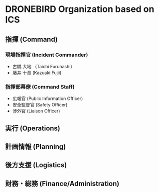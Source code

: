 # DRONEBIRD Organization based on ICS 
## 指揮 (Command)
### 現場指揮官 (Incident Commander) 
* 古橋 大地 （Taichi Furuhashi）
* 藤井 十章 (Kazuaki Fujii)

### 指揮部幕僚 (Command Staff) 
* 広報官 (Public Information Officer)
* 安全監督官 (Safety Officer)
* 渉外官 (Liaison Officer)

## 実行 (Operations)

## 計画情報 (Planning)

## 後方支援 (Logistics)

## 財務・総務 (Finance/Administration) 
